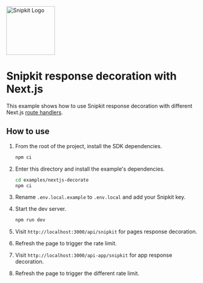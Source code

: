 <a href="https://snipkit.khulnasoft.com" target="_snipkit-home">
  <picture>
    <source media="(prefers-color-scheme: dark)" srcset="https://snipkit.khulnasoft.com/logo/snipkit-dark-lockup-voyage-horizontal.svg">
    <img src="https://snipkit.khulnasoft.com/logo/snipkit-light-lockup-voyage-horizontal.svg" alt="Snipkit Logo" height="128" width="auto">
  </picture>
</a>

# Snipkit response decoration with Next.js

This example shows how to use Snipkit response decoration with different Next.js
[route
handlers](https://nextjs.org/docs/app/building-your-application/routing/route-handlers).

## How to use

1. From the root of the project, install the SDK dependencies.

   ```bash
   npm ci
   ```

2. Enter this directory and install the example's dependencies.

   ```bash
   cd examples/nextjs-decorate
   npm ci
   ```

3. Rename `.env.local.example` to `.env.local` and add your Snipkit key.

4. Start the dev server.

   ```bash
   npm run dev
   ```

5. Visit `http://localhost:3000/api/snipkit` for pages response decoration.
6. Refresh the page to trigger the rate limit.
7. Visit `http://localhost:3000/api-app/snipkit` for app response decoration.
8. Refresh the page to trigger the different rate limit.
